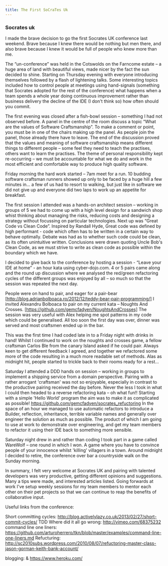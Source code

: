 ```yaml
---
title: The First SoCraTes Uk
---
```

### Socrates uk

I made the brave decision to go the first Socrates UK conference last weekend. Brave because I knew there would be nothing but men there, and also brave because I knew it would be full of people who knew more than me.

<!--break-->

The “un-conference” was held in the Cotswolds on the Farncome estate – a huge area of land with beautiful views, made nicer by the fact the sun decided to shine. Starting on Thursday evening with everyone introducing themselves followed by a flash of lightening talks. Some interesting topics included 
how to control people at meetings using hand-signals (something that Socrates adopted for the rest of the conference)
what happens when a team spends a whole year doing continuous improvement rather than business delivery
the decline of the IDE (I don't think so)
how often should you commit.

The first evening was closed after a fish-bowl session – something I had not observed before. A panel in the centre of the room discuss a topic “What are the values of Software Craftsmanship”. To make a comment or point, you must be in one of the chairs making up the panel. As people join the panel, those already there have to leave. The end of the discussion proved that the values and meaning of software craftsmanship means different things to different people – some feel they need to teach the practises, others want to learn the practises. The theme of personal responsibility kept re-occurring – we must be accountable for what we do and work in the most efficient and comfortable way to produce high quality software.

Friday morning the hard work started – 7am meet for a run. 10 budding software craftsman runners showed up only to be faced by a huge hill a few minutes in... a few of us had to resort to walking, but just like in software we did not give up and everyone did two laps to work up an appetite for breakfast. 

The first session I attended was a hands-on architect session – working in groups of 5 we had to come up with a high level design for a sandwich shop whist thinking about managing the risks, reducing costs and designing a strategy without focussing on particular technologies.
 Next up was “Great Code vs Clean Code”. Inspired by Randall Hyde, Great code was defined by high performant  - code which often has to be written in a certain way to behave optimally. Debate was had as to whether such code could be clean, as its often unintuitive written. Conclusions were drawn quoting Uncle Bob's Clean Code, as we must strive to write as clean code as possible within the boundary which we have.

I decided to give back to the conference by hosting a session - “Leave your IDE at home” - an hour kata using cyber-dojo.com. 4 or 5 pairs came along and the round up discussion where we analysed the red/green refactoring cycles of the different groups was enjoyed by all – so much so that the session was repeated the next day.

People were on hand to pair, and eager for a pair-bear [http://blog.adrianbolboaca.ro/2012/12/teddy-bear-pair-programming/] I invited Alexandru Bolboaca to pair on my current kata – Noughts And Crosses. [https://github.com/gemcfadyen/NoughtsAndCrosses]
The session was very useful with Alex helping me spot patterns in my code which could be generalised. All too soon the first day was over, dinner was served and most craftsmen ended up in the bar.

This was the first time I had coded late in to a Friday night with drinks in hand! Whilst I continued to work on the noughts and crosses game, a fellow craftsman Carlos Ble from the canary Island asked if he could pair. Always keen to get different feedback I agreed, and together we refactored some more of the code resulting in a much more readable set of methods. Alas as midnight hit, people started to trickle back to their rooms ready for a rest...

Saturday I attended a DDD hands on session – working in groups to implement a shipping service from a domain perspective. Pairing with a rather arrogant 'craftsman' was not so enjoyable, especially in contrast to the productive pairing received the day before. Never the less I took in what I could then headed to a reverse refactoring kata – oh what fun!! Starting with a simple 'Hello World' program the aim was to make it as complicated as possible!  https://github.com/gemcfadyen/socrates_refuctoring In the space of an hour we managed to use automatic refactors to introduce a Builder, reflection, inheritance, terrible variable names and generally over engineer the solution as much as possible. The product of which I am going to use at work to demonstrate over engineering, and get my team members to refactor it using their IDE back to something more sensible.

Saturday night drew in and rather than coding I took part in a game called WareWolf – one round in which I won. A game where you have to convince people of your innocence whilst 'killing' villagers in a town. Around midnight I decided to retire, the conference over bar a countryside walk on the Sunday morning.

In summary, I felt very welcome at Socrates UK and pairing with talented developers was very productive, getting different opinions and suggestions. Many a tips were made, and interested articles listed. Going forwards at work I've setup weekly sessions for my team members to mentor each other on their pet projects so that we can continue to reap the benefits of collaborative input.

Useful links from the conference:

Short committing cycles:  http://blog.activelylazy.co.uk/2013/02/27/short-commit-cycles/
TDD Where did it all go wrong: http://vimeo.com/68375232 
command line one liners: https://github.com/arturoherrero/tkn/blob/master/examples/command-line-one-liners.md
Refucturing: http://sc2010subs.wordpress.com/2010/08/07/refuctoring-master-class-jason-gorman-keith-bank-account/

blogging:   & https://www.heroku.com/